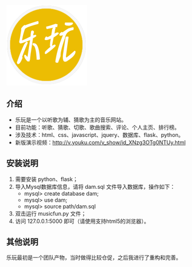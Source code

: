 ![logo](static/img/logo.png)

## 介绍
- 乐玩是一个以听歌为辅、猜歌为主的音乐网站。
- 目前功能：听歌、猜歌、切歌、歌曲搜索、评论、个人主页、排行榜。
- 涉及技术：html、css、javascript、jquery、数据库、flask、python。
- 新版演示视频：http://v.youku.com/v_show/id_XNzg3OTg0NTUy.html

## 安装说明
1. 需要安装 python、flask；
2. 导入Mysql数据库信息，请将 dam.sql 文件导入数据库，操作如下：
	- mysql> create database dam;
	- mysql> use dam;
	- mysql> source path/dam.sql
2. 双击运行 musicfun.py 文件；
3. 访问 127.0.0.1:5000 即可（请使用支持html5的浏览器）。

## 其他说明
乐玩最初是一个团队产物，当时做得比较仓促，之后我进行了重构和完善。
